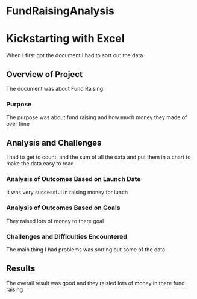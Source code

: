 # FundRaisingAnalysis

# Kickstarting with Excel
When I first got the document I had to sort out the data 

## Overview of Project
The document was about Fund Raising 

### Purpose
The purpose was about fund raising and how much money they made of over time

## Analysis and Challenges
I had to get to count, and the sum of all the data and put them in a chart to make the data easy to read

### Analysis of Outcomes Based on Launch Date

It was very successful in raising money for lunch
### Analysis of Outcomes Based on Goals

They raised lots of money to there goal
### Challenges and Difficulties Encountered

The main thing I had problems was sorting out some of the data
## Results
The overall result was good and they raisied lots of money in there fund raising
